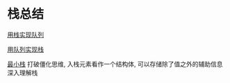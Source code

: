 # 栈总结

[用栈实现队列](https://leetcode-cn.com/problems/implement-queue-using-stacks/)

[用队列实现栈](https://leetcode-cn.com/problems/implement-stack-using-queues/)	

[最小栈](https://leetcode-cn.com/problems/min-stack/)	打破僵化思维, 入栈元素看作一个结构体, 可以存储除了值之外的辅助信息 	深入理解栈

